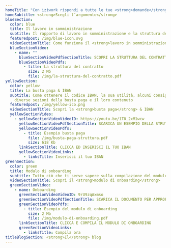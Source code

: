 ```yaml
---
homeTitle: "Con iziwork rispondi a tutte le tue <strong>domande</strong> riguardo:"
homeSubtitle: <strong>Scegli l’argomento</strong>
blueSection:
  color: blue
  title: Il lavoro in somministrazione
  subtitle: Il rapporto di lavoro in somministrazione e la struttura del contratto
  featuredpost: /img/blue-icon.svg
  videoSectionTitle: Come funziona il <strong>lavoro in somministrazione?</strong>
  blueSectionVideo:
    - name: ""
      blueSectionVideoPdfSectionTitle: SCOPRI LA STRUTTURA DEL CONTRATTO
      blueSectionVideoPdfs:
        - title: La struttura del contratto
          size: 2 Mb
          file: /img/la-struttura-del-contratto.pdf
yellowSection:
  color: yellow
  title: La busta paga & IBAN
  subtitle: Come ottenere il codice IBAN, la sua utilità, alcuni consigli sulle
    diverse sezioni della busta paga e il loro contenuto
  featuredpost: /img/yellow-ico.png
  videoSectionTitle: Scopri la <strong>busta paga</strong> & IBAN
  yellowSectionVideo:
    - yellowSectionVideoVideoID: https://youtu.be/1T8_2xM1wcw
      yellowSectionVideoPdfSectionTitle: SCARICA UN ESEMPIO DELLA STRUTTURA DELLA BUSTA PAGA
      yellowSectionVideoPdfs:
        - title: Esempio busta paga
          file: /img/busta-paga-struttura.pdf
          size: 618 Kb
      linkSectionTitle: CLICCA ED INSERISCI IL TUO IBAN
      yellowSectionVideoLinks:
        - linksTitle: Inserisci il tuo IBAN
greenSection:
  color: green
  title: Modulo di onboarding
  subtitle: Tutto ciò che ti serve sapere sulla compilazione del modulo di onboarding
  videoSectionTitle: Scopri il <strong>modulo di onboarding</strong>
  greenSectionVideo:
    - name: Onboarding
      greenSectionVideoVideoID: 9rU9zqAxmso
      greenSectionVideoPdfSectionTitle: SCARICA IL DOCUMENTO PER APPROFONDIRE
      greenSectionVideoPdfs:
        - title: Esempio del modulo di onboarding
          size: 2 Mb
          file: /img/modulo-di-onboarding.pdf
      linkSectionTitle: CLICCA E COMPILA IL MODULO DI ONBOARDING
      greenSectionVideoLinks:
        - linksTitle: Compila ora
titleBlogSection: <strong>Il</strong> blog
---
```

